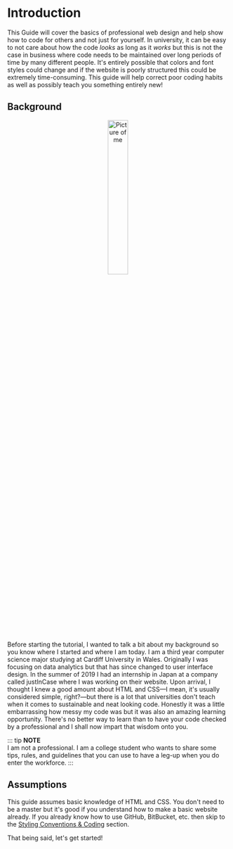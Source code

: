# Introduction

This Guide will cover the basics of professional web design and help show how to code for others and not just for yourself. In university, it can be easy to not care about how the code *looks* as long as it *works* but this is not the case in business where code needs to be maintained over long periods of time by many different people. It's entirely possible that colors and font styles could change and if the website is poorly structured this could be extremely time-consuming. This guide will help correct poor coding habits as well as possibly teach you something entirely new!

## Background
<center><img width=30% height=30% src="/avatar.png" alt="Picture of me"></center>

Before starting the tutorial, I wanted to talk a bit about my background so you know where I started and where I am today. I am a third year computer science major studying at Cardiff University in Wales. Originally I was focusing on data analytics but that has since changed to user interface design. In the summer of 2019 I had an internship in Japan at a company called justInCase where I was working on their website. Upon arrival, I thought I knew a good amount about HTML and CSS—I mean, it's usually considered simple, right?—but there is a lot that universities don't teach when it comes to sustainable and neat looking code. Honestly it was a little embarrassing how messy my code was but it was also an amazing learning opportunity. There's no better way to learn than to have your code checked by a professional and I shall now impart that wisdom onto you.

::: tip
 **NOTE**<br>
 I am not a professional. I am a college student who wants to share some tips, rules, and guidelines that you can use to have a leg-up when you do enter the workforce.
:::

## Assumptions

This guide assumes basic knowledge of HTML and CSS. You don't need to be a master but it's good if you understand how to make a basic website already. If you already know how to use GitHub, BitBucket, etc. then skip to the [Styling Conventions & Coding](Styling%20Conventions%20&%20Coding) section.

 That being said, let's get started!
